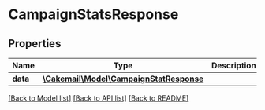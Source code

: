 # CampaignStatsResponse

## Properties
Name | Type | Description | Notes
------------ | ------------- | ------------- | -------------
**data** | [**\Cakemail\Model\CampaignStatResponse**](CampaignStatResponse.md) |  | 

[[Back to Model list]](../../README.md#documentation-for-models) [[Back to API list]](../../README.md#documentation-for-api-endpoints) [[Back to README]](../../README.md)

